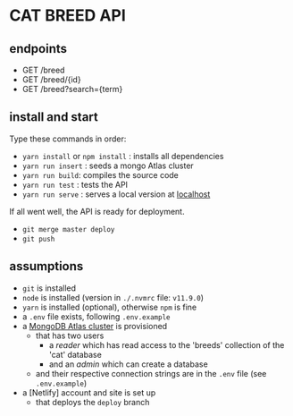 # CAT BREED API

## endpoints

- GET /breed
- GET /breed/{id}
- GET /breed?search={term}

## install and start

Type these commands in order:

- `yarn install` or `npm install` : installs all dependencies
- `yarn run insert` : seeds a mongo Atlas cluster
- `yarn run build`: compiles the source code
- `yarn run test` : tests the API
- `yarn run serve` : serves a local version at [localhost](http://localhost:9000/.netlify/functions/breed)

If all went well, the API is ready for deployment.

- `git merge master deploy`
- `git push`

## assumptions

- `git` is installed
- `node` is installed (version in `./.nvmrc` file: `v11.9.0`)
- `yarn` is installed (optional), otherwise `npm` is fine
- a `.env` file exists, following `.env.example`
- a [MongoDB Atlas cluster](https://docs.atlas.mongodb.com/create-new-cluster/) is provisioned
  - that has two users
    - a *reader* which has read access to the 'breeds' collection of the 'cat' database
    - and an *admin* which can create a database
  - and their respective connection strings are in the `.env` file (see `.env.example`)
- a [Netlify] account and site is set up
  - that deploys the `deploy` branch